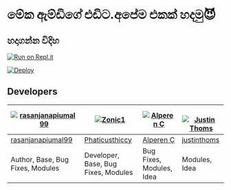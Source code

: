 # මේක ඇම්ඩිගේ එඩිට.අපේම එකක් හදමු😈

## හදාගන්න විදිහ

[![Run on Repl.it](https://repl.it/badge/github/phaticusthiccy/WhatsAsenaDuplicated)](https://repl.it/@phaticusthiccy/WhatsAsena-QR)

[![Deploy](https://www.herokucdn.com/deploy/button.svg)](https://replit.com/@BlackAmda/Queen-Amdi-QR-Code)


## Developers

[![rasanjanapiumal99](https://github.com/rasanjanapiumal99.png?size=100)](https://wa.me/94712174349) | [![Zonic1](https://github.com/Zonic1.png?size=100)](https://github.com/phaticusthiccy) | [![Alperen Ç](https://github.com/xacnio.png?size=100)](https://github.com/xacnio) | [![Justin Thoms](https://github.com/justinthoms.png?size=80)](https://github.com/justinthoms) 
----|----|----|----
[rasanjanapiumal99](https://wa.me/94712174349) | [Phaticusthiccy](https://github.com/phaticusthiccy) | [Alperen Ç](https://t.me/xacnio) | [justinthoms](https://t.me/Mr_justinthomas)
Author, Base, Bug Fixes, Modules | Developer, Base, Bug Fixes, Modules | Bug Fixes, Modules, Idea | Modules, Idea 
